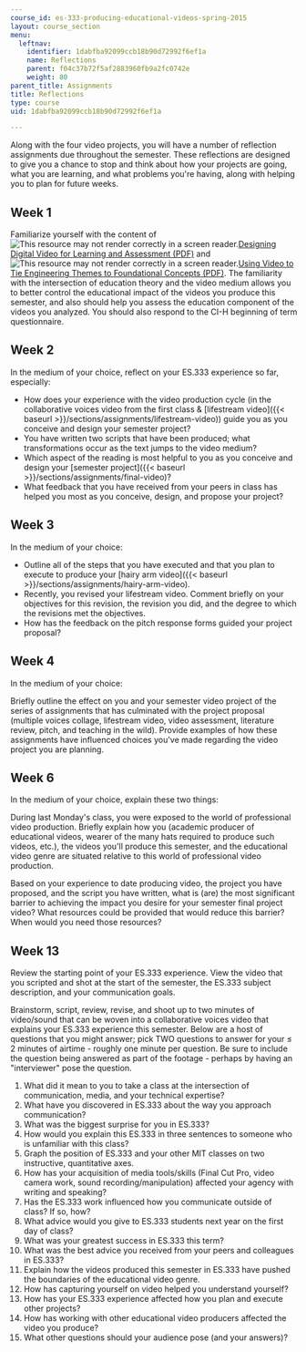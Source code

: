 ```yaml
---
course_id: es-333-producing-educational-videos-spring-2015
layout: course_section
menu:
  leftnav:
    identifier: 1dabfba92099ccb18b90d72992f6ef1a
    name: Reflections
    parent: f04c37b72f5af2883960fb9a2fc0742e
    weight: 80
parent_title: Assignments
title: Reflections
type: course
uid: 1dabfba92099ccb18b90d72992f6ef1a

---
```


Along with the four video projects, you will have a number of reflection assignments due throughout the semester. These reflections are designed to give you a chance to stop and think about how your projects are going, what you are learning, and what problems you're having, along with helping you to plan for future weeks. 

Week 1
------

Familiarize yourself with the content of ![This resource may not render correctly in a screen reader.](/images/inacessible.gif)[Designing Digital Video for Learning and Assessment (PDF)](https://aaalab.stanford.edu/assets/papers/2007/Designed_Video_for_Learning.pdf) and ![This resource may not render correctly in a screen reader.](/images/inacessible.gif)[Using Video to Tie Engineering Themes to Foundational Concepts (PDF)](https://www.semanticscholar.org/paper/Using-Video-to-Tie-Engineering-Themes-to-Concepts-Shah-French/a76b502d9dbf647e0160509c28dde9f4c27be750). The familiarity with the intersection of education theory and the video medium allows you to better control the educational impact of the videos you produce this semester, and also should help you assess the education component of the videos you analyzed. You should also respond to the CI-H beginning of term questionnaire.

Week 2
------

In the medium of your choice, reflect on your ES.333 experience so far, especially:

*   How does your experience with the video production cycle (in the collaborative voices video from the first class & [lifestream video]({{< baseurl >}}/sections/assignments/lifestream-video)) guide you as you conceive and design your semester project?
*   You have written two scripts that have been produced; what transformations occur as the text jumps to the video medium?
*   Which aspect of the reading is most helpful to you as you conceive and design your [semester project]({{< baseurl >}}/sections/assignments/final-video)?
*   What feedback that you have received from your peers in class has helped you most as you conceive, design, and propose your project?

Week 3
------

In the medium of your choice:

*   Outline all of the steps that you have executed and that you plan to execute to produce your [hairy arm video]({{< baseurl >}}/sections/assignments/hairy-arm-video).
*   Recently, you revised your lifestream video. Comment briefly on your objectives for this revision, the revision you did, and the degree to which the revisions met the objectives.
*   How has the feedback on the pitch response forms guided your project proposal?

Week 4
------

In the medium of your choice:

Briefly outline the effect on you and your semester video project of the series of assignments that has culminated with the project proposal (multiple voices collage, lifestream video, video assessment, literature review, pitch, and teaching in the wild). Provide examples of how these assignments have influenced choices you've made regarding the video project you are planning.

Week 6
------

In the medium of your choice, explain these two things:

During last Monday's class, you were exposed to the world of professional video production. Briefly explain how you (academic producer of educational videos, wearer of the many hats required to produce such videos, etc.), the videos you'll produce this semester, and the educational video genre are situated relative to this world of professional video production.

Based on your experience to date producing video, the project you have proposed, and the script you have written, what is (are) the most significant barrier to achieving the impact you desire for your semester final project video? What resources could be provided that would reduce this barrier? When would you need those resources?

Week 13
-------

Review the starting point of your ES.333 experience. View the video that you scripted and shot at the start of the semester, the ES.333 subject description, and your communication goals.

Brainstorm, script, review, revise, and shoot up to two minutes of video/sound that can be woven into a collaborative voices video that explains your ES.333 experience this semester. Below are a host of questions that you might answer; pick TWO questions to answer for your ≤ 2 minutes of airtime - roughly one minute per question. Be sure to include the question being answered as part of the footage - perhaps by having an "interviewer" pose the question.

1.  What did it mean to you to take a class at the intersection of communication, media, and your technical expertise?
2.  What have you discovered in ES.333 about the way you approach communication?
3.  What was the biggest surprise for you in ES.333?
4.  How would you explain this ES.333 in three sentences to someone who is unfamiliar with this class?
5.  Graph the position of ES.333 and your other MIT classes on two instructive, quantitative axes.
6.  How has your acquisition of media tools/skills (Final Cut Pro, video camera work, sound recording/manipulation) affected your agency with writing and speaking?
7.  Has the ES.333 work influenced how you communicate outside of class? If so, how?
8.  What advice would you give to ES.333 students next year on the first day of class?
9.  What was your greatest success in ES.333 this term?
10.  What was the best advice you received from your peers and colleagues in ES.333?
11.  Explain how the videos produced this semester in ES.333 have pushed the boundaries of the educational video genre.
12.  How has capturing yourself on video helped you understand yourself?
13.  How has your ES.333 experience affected how you plan and execute other projects?
14.  How has working with other educational video producers affected the video you produce?
15.  What other questions should your audience pose (and your answers)?